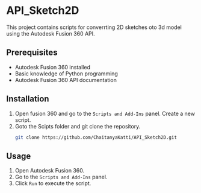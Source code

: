 # API_Sketch2D

This project contains scripts for converrting 2D sketches oto 3d model using the Autodesk Fusion 360 API.

## Prerequisites

- Autodesk Fusion 360 installed
- Basic knowledge of Python programming
- Autodesk Fusion 360 API documentation

## Installation

1. Open fusion 360 and go to the `Scripts and Add-Ins` panel. Create a new script.
2. Goto the Scipts folder and git clone the repository.
    ```sh
    git clone https://github.com/ChaitanyaKatti/API_Sketch2D.git
    ```

## Usage

1. Open Autodesk Fusion 360.
2. Go to the `Scripts and Add-Ins` panel.
4. Click `Run` to execute the script.
